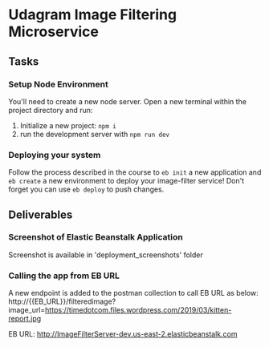# Udagram Image Filtering Microservice

## Tasks

### Setup Node Environment

You'll need to create a new node server. Open a new terminal within the project directory and run:

1. Initialize a new project: `npm i`
2. run the development server with `npm run dev`

### Deploying your system

Follow the process described in the course to `eb init` a new application and `eb create` a new environment to deploy your image-filter service! Don't forget you can use `eb deploy` to push changes.

## Deliverables

### Screenshot of Elastic Beanstalk Application

Screenshot is available in 'deployment_screenshots' folder

### Calling the app from EB URL

A new endpoint is added to the postman collection to call EB URL as below:
http://{{EB_URL}}/filteredimage?image_url=https://timedotcom.files.wordpress.com/2019/03/kitten-report.jpg

EB URL: http://ImageFilterServer-dev.us-east-2.elasticbeanstalk.com